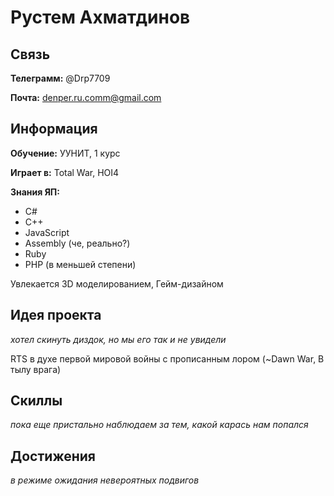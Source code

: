 # Рустем Ахматдинов

## Связь

**Телеграмм:** @Drp7709

**Почта:** denper.ru.comm@gmail.com

## Информация

**Обучение:** УУНИТ, 1 курс

**Играет в:** Total War, HOI4

**Знания ЯП:**

- C#
- C++
- JavaScript
- Assembly (че, реально?)
- Ruby
- PHP (в меньшей степени)

Увлекается 3D моделированием, Гейм-дизайном

## Идея проекта

_хотел скинуть диздок, но мы его так и не увидели_

RTS в духе первой мировой войны с прописанным лором (~Dawn War, В тылу врага)

## Скиллы

*пока еще пристально наблюдаем за тем, какой карась нам попался*

## Достижения

*в режиме ожидания невероятных подвигов*